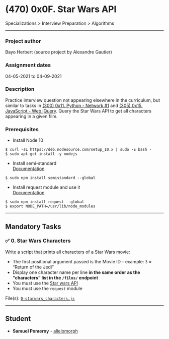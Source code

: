 # (470) 0x0F. Star Wars API
Specializations > Interview Preparation > Algorithms

---

### Project author
Bayo Herbert (source project by Alexandre Gautier)

### Assignment dates
04-05-2021 to 04-09-2021

### Description
Practice interview question not appearing elsewhere in the curriculum, but similar to tasks in [(300) 0x11. Python - Network #1](https://github.com/allelomorph/holbertonschool-higher_level_programming/tree/master/0x11-python-network_1) and [(305) 0x15. JavaScript - Web jQuery](https://github.com/allelomorph/holbertonschool-higher_level_programming/tree/master/0x15-javascript-web_jquery). Query the Star Wars API to get all characters appearing in a given film.

### Prerequisites
* Install Node 10
```
$ curl -sL https://deb.nodesource.com/setup_10.x | sudo -E bash -
$ sudo apt-get install -y nodejs
```

* Install semi-standard\
[Documentation](https://github.com/standard/semistandard)
```
$ sudo npm install semistandard --global
```

* Install request module and use it\
[Documentation](https://github.com/request/request)
```
$ sudo npm install request --global
$ export NODE_PATH=/usr/lib/node_modules
```
---

## Mandatory Tasks

### :white_check_mark: 0. Star Wars Characters
Write a script that prints all characters of a Star Wars movie:

* The first positional argument passed is the Movie ID - example: `3` = “Return of the Jedi”
* Display one character name per line **in the same order as the “characters” list in the `/films/` endpoint**
* You must use the [Star wars API](https://swapi-api.hbtn.io/)
* You must use the `request` module

File(s): [`0-starwars_characters.js`](./0-starwars_characters.js)

---

## Student
* **Samuel Pomeroy** - [allelomorph](github.com/allelomorph)
